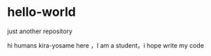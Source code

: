 # hello-world
just another repository

hi humans
kira-yosame here ，I am a student，i hope write my code
